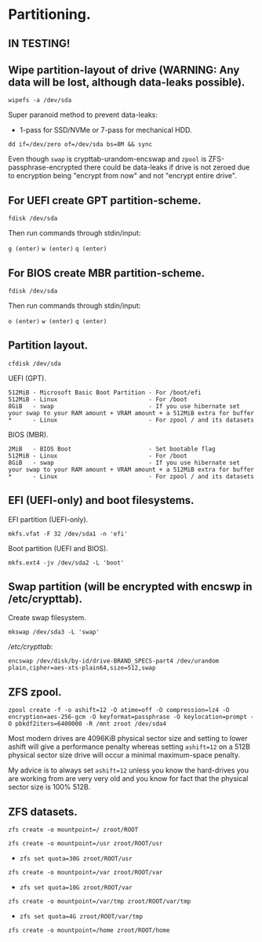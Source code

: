 # Partitioning.

## IN TESTING!

## Wipe partition-layout of drive (WARNING: Any data will be lost, although data-leaks possible).

`wipefs -a /dev/sda`

Super paranoid method to prevent data-leaks:

  - 1-pass for SSD/NVMe or 7-pass for mechanical HDD.

`dd if=/dev/zero of=/dev/sda bs=8M && sync`

Even though `swap` is crypttab-urandom-encswap and `zpool` is ZFS-passphrase-encrypted there could be data-leaks if drive is not zeroed due to encryption being "encrypt from now" and not "encrypt entire drive".

## For UEFI create GPT partition-scheme.

`fdisk /dev/sda`

Then run commands through stdin/input:

`g (enter)`
`w (enter)`
`q (enter)`

## For BIOS create MBR partition-scheme.

`fdisk /dev/sda`

Then run commands through stdin/input:

`o (enter)`
`w (enter)`
`q (enter)`

## Partition layout.

`cfdisk /dev/sda`

UEFI (GPT).

```
512MiB - Microsoft Basic Boot Partition - For /boot/efi
512MiB - Linux                          - For /boot
8GiB   - swap                           - If you use hibernate set your swap to your RAM amount + VRAM amount + a 512MiB extra for buffer
*      - Linux                          - For zpool / and its datasets
```

BIOS (MBR).

```
2MiB   - BIOS Boot                      - Set bootable flag
512MiB - Linux                          - For /boot
8GiB   - swap                           - If you use hibernate set your swap to your RAM amount + VRAM amount + a 512MiB extra for buffer
*      - Linux                          - For zpool / and its datasets
```

## EFI (UEFI-only) and boot filesystems.
EFI partition (UEFI-only).

`mkfs.vfat -F 32 /dev/sda1 -n 'efi'`

Boot partition (UEFI and BIOS).

`mkfs.ext4 -jv /dev/sda2 -L 'boot'`

## Swap partition (will be encrypted with encswp in /etc/crypttab).

Create swap filesystem.

`mkswap /dev/sda3 -L 'swap'`

_/etc/crypttab_:
```
encswap /dev/disk/by-id/drive-BRAND_SPECS-part4 /dev/urandom plain,cipher=aes-xts-plain64,size=512,swap
```

## ZFS zpool.

`zpool create -f -o ashift=12 -O atime=off -O compression=lz4 -O encryption=aes-256-gcm -O keyformat=passphrase -O keylocation=prompt -O pbkdf2iters=6400000 -R /mnt zroot /dev/sda4`

Most modern drives are 4096KiB physical sector size and setting to lower ashift will give a performance penalty whereas setting `ashift=12` on a 512B physical sector size drive will occur a minimal maximum-space penalty.

My advice is to always set `ashift=12` unless you know the hard-drives you are working from are very very old and you know for fact that the physical sector size is 100% 512B.

## ZFS datasets.

`zfs create -o mountpoint=/ zroot/ROOT`

`zfs create -o mountpoint=/usr zroot/ROOT/usr`

  - `zfs set quota=30G zroot/ROOT/usr`

`zfs create -o mountpoint=/var zroot/ROOT/var`

  - `zfs set quota=10G zroot/ROOT/var`

`zfs create -o mountpoint=/var/tmp zroot/ROOT/var/tmp`

  - `zfs set quota=4G zroot/ROOT/var/tmp`

`zfs create -o mountpoint=/home zroot/ROOT/home`
